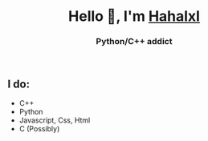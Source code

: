 <h1 align="center" > Hello 👋, I'm <a href="#">Hahalxl</a></h1>
<h3 align="center">Python/C++ addict</h3>
<br>
<h2>I do: </h2>
<div>
  <ul>
    <li>C++</li>
    <li>Python</li>
    <li>Javascript, Css, Html</li>
    <li>C (Possibly)</li>
  </ul>
</div>
